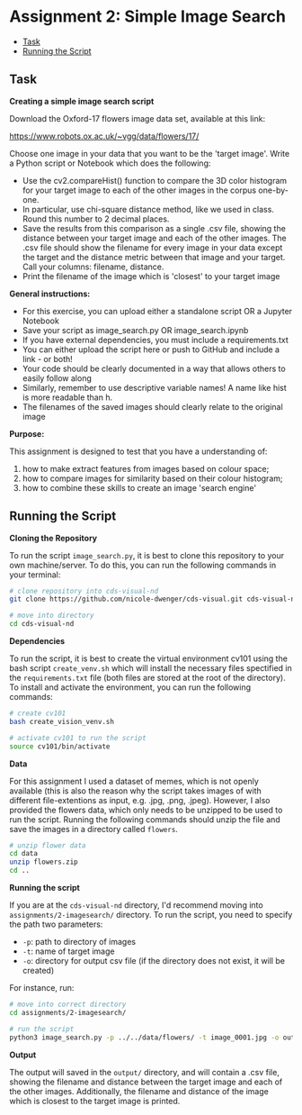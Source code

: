 # Assignment 2: Simple Image Search

- [Task](#Task)
- [Running the Script](#Running-the-Script)

## Task

__Creating a simple image search script__

Download the Oxford-17 flowers image data set, available at this link:

https://www.robots.ox.ac.uk/~vgg/data/flowers/17/

Choose one image in your data that you want to be the 'target image'. Write a Python script or Notebook which does the following:
- Use the cv2.compareHist() function to compare the 3D color histogram for your target image to each of the other images in the corpus one-by-one.
- In particular, use chi-square distance method, like we used in class. Round this number to 2 decimal places.
- Save the results from this comparison as a single .csv file, showing the distance between your target image and each of the other images. The .csv file should show the filename for every image in your data except the target and the distance metric between that image and your target. Call your columns: filename, distance.
- Print the filename of the image which is 'closest' to your target image

__General instructions:__
- For this exercise, you can upload either a standalone script OR a Jupyter Notebook
- Save your script as image_search.py OR image_search.ipynb
- If you have external dependencies, you must include a requirements.txt
- You can either upload the script here or push to GitHub and include a link - or both!
- Your code should be clearly documented in a way that allows others to easily follow along
- Similarly, remember to use descriptive variable names! A name like hist is more readable than h.
- The filenames of the saved images should clearly relate to the original image

__Purpose:__

This assignment is designed to test that you have a understanding of:
1. how to make extract features from images based on colour space;
2. how to compare images for similarity based on their colour histogram;
3. how to combine these skills to create an image 'search engine'


## Running the Script

__Cloning the Repository__

To run the script `image_search.py`, it is best to clone this repository to your own machine/server. To do this, you can run the following commands in your terminal:

```bash
# clone repository into cds-visual-nd
git clone https://github.com/nicole-dwenger/cds-visual.git cds-visual-nd

# move into directory
cd cds-visual-nd
```

__Dependencies__

To run the script, it is best to create the virtual environment cv101 using the bash script `create_venv.sh` which will install the necessary files spectified in the `requirements.txt` file (both files are stored at the root of the directory). To install and activate the environment, you can run the following commands: 

```bash
# create cv101
bash create_vision_venv.sh

# activate cv101 to run the script
source cv101/bin/activate
```

__Data__

For this assignment I used a dataset of memes, which is not openly available (this is also the reason why the script takes images of with different file-extentions as input, e.g. .jpg, .png, .jpeg). However, I also provided the flowers data, which only needs to be unzipped to be used to run the script. Running the following commands should unzip the file and save the images in a directory called `flowers`.

```bash
# unzip flower data
cd data
unzip flowers.zip
cd ..

```

__Running the script__

If you are at the `cds-visual-nd` directory, I'd recommend moving into `assignments/2-imagesearch/` directory. To run the script, you need to specify the path two parameters:
- `-p`: path to directory of images 
- `-t`: name of target image
- `-o`: directory for output csv file (if the directory does not exist, it will be created)

For instance, run: 
```bash
# move into correct directory
cd assignments/2-imagesearch/

# run the script
python3 image_search.py -p ../../data/flowers/ -t image_0001.jpg -o output/
```

__Output__

The output will saved in the `output/` directory, and will contain a .csv file, showing the filename and distance between the target image and each of the other images. Additionally, the filename and distance of the image which is closest to the target image is printed. 